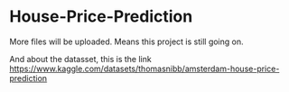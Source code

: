 # House-Price-Prediction

More files will be uploaded. Means this project is still going on. 

And about the datasset, this is the link
https://www.kaggle.com/datasets/thomasnibb/amsterdam-house-price-prediction
